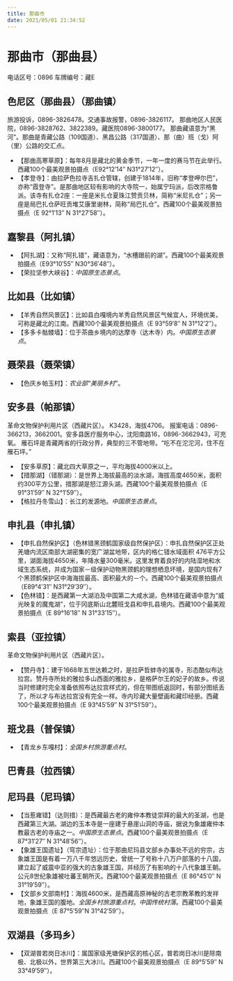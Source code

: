 ```yaml
---
title: 那曲市
date: 2021/05/01 21:34:52
---
```


# 那曲市（那曲县）
电话区号：0896
车牌编号：藏E
## 色尼区（那曲县）（那曲镇）
旅游投诉，0896-3826478。交通事故报警，0896-3826117。
那曲地区人民医院，0896-3828762、3822389。藏医院0896-3800177。
那曲藏语意为“黑河”。那曲是青藏公路（109国道）、黑昌公路（317国道）、那（曲）班（戈）阿（里）公路的交汇点。
* 【那曲高寒草原】：每年8月是藏北的黄金季节，一年一度的赛马节在此举行。西藏100个最美观景拍摄点（E92°12′14″ N31°27′12″）。
* 【孝登寺】：由拉萨色拉寺吉扎仓管辖，创建于1814年，旧称“孝登呷尔巴”，亦称“霞登寺”。是那曲地区较有影响的大寺院一，始属宁玛派，后改宗格鲁派。该寺有扎仓2座：一座是米扎仓夏珠江赞贡贝林，简称“米尼扎仓”；另一座是局巴扎仓萨旺贡堆艾康里谢林，简称“局巴扎仓”。西藏100个最美观景拍摄点（E 92°1′13″ N 31°27′58″）。
## 嘉黎县（阿扎镇）
* 【阿扎湖】：又称“阿扎错”，藏语意为，“水槽跟前的湖”。西藏100个最美观景拍摄点（E93°10′55″ N30°36′48″）。
* 【荣拉坚参大峡谷】：*中国原生态景点*。
## 比如县（比如镇）
* 【羊秀自然风景区】：比如县白嘎境内羊秀自然风景区气候宜人，环境优美，可称是藏北的江南。西藏100个最美观景拍摄点（E 93°59′8″ N 31°12′2″）。
* 【多多卡骷髅墙】：位于茶曲乡境内的达摩寺（达木寺）内。*中国原生态景点*。
## 聂荣县（聂荣镇）
* 【色庆乡帕玉村】：*农业部“美丽乡村”*。
## 安多县（帕那镇）
革命文物保护利用片区（西藏片区）。
K3428，海拔4706。
报案电话：0896-366213，3662001。安多县医疗服务中心，沈阳南路16，0896-3662943，可充氧。
雁石坪是青藏两省的行政分界，典型的三不管地带。“吃不在沱沱河，住不在雁石坪。”
* 【安多草原】：藏北四大草原之一，平均海拔4000米以上。
* 【措那湖】（错那湖）：是世界上海拔最高的淡水湖，海拔高度4650米，面积约300平方公里，措那湖是怒江源头湖。西藏100个最美观景拍摄点（E 91°31′59″ N 32°1′59″）。
* 【格拉丹冬雪山】：长江的发源地。*中国原生态景点*。
## 申扎县（申扎镇）
* 【申扎自然保护区】（色林错黑颈鹤国家级自然保护区）：申扎自然保护区正处羌塘内流区南部大湖密集的宽广湖盆地带，区内的格仁错水域面积 476平方公里，湖面海拔4650米，年降水量300毫米。这里发育着良好的内陆湿地和水域生态系统，并成为国家－级保护动物黑颈鹤的理想栖息坏境，是国内现有7个黑颈鹤保护区中海海拔最高、面积最大的－个。西藏100个最美观景拍摄点（E89°4′31″ N31°29′39″）。
* 【色林错】：是西藏第一大湖泊及中国第二大咸水湖，色林错在藏语中意为“威光映复的魔鬼湖”，位于冈底斯山北麓班戈县和申扎县境内。西藏100个最美观景拍摄点（E 89°16′18″ N 31°33′15″）。
## 索县（亚拉镇）
革命文物保护利用片区（西藏片区）。
* 【赞丹寺】：建于1668年五世达赖之时，是拉萨哲蚌寺的属寺，形态酷似布达拉宫。赞丹寺所处的雅拉多山西面的雅拉乡，是格萨尔王的妃子的故乡。传说当时修建时完全准备依照布达拉宫样式的，但在带图纸返回时，有部分图纸丢了，所以才与布达拉宫没有完全一样。寺内珍藏大量壁画和藏印经册。西藏100个最美观景拍摄点（E 93°45′59″ N 31°51′59″）。
## 班戈县（普保镇）
* 【青龙乡东嘎村】：*全国乡村旅游重点村*。
## 巴青县（拉西镇）
## 尼玛县（尼玛镇）
* 【当惹雍错】（达则措）：是西藏最古老的雍仲本教徒崇拜的最大的圣湖，也是西藏第三大湖。湖边的玉本寺是一座建于悬崖山洞的寺庙，据说为象雄雍仲本教最古老的寺庙之一。*中国原生态景点*。西藏100个最美观景拍摄点（E 87°31′27″ N 31°48′56″）。
* 【象雄王国遗址】（穹宗遗址）：位于那曲尼玛县文部乡办事处不远的穷宗，古象雄王国是有着一万八千年悠远历史，曾统一了号称十八万户部落的十八国，建立起了威震中亚的强大的古象雄王国，并经历了有影响的十八代象雄王朝。公元8世纪象雄被吐蕃王朝所灭。西藏100个最美观景拍摄点（E 86°45′0″ N 31°19′59″）。
* 【文部乡文部南村】：海拔4600米，是西藏高原神秘的古老宗教苯教的发祥地，象雄王国的腹地。*全国乡村旅游重点村*。*中国传统村落*。西藏100个最美观景拍摄点（E 87°5′59″N 31°42′59″）。
## 双湖县（多玛乡）
* 【双湖普若岗日冰川】：属国家级羌塘保护区的核心区，普若岗日冰川是除南极、北极以外，世界第三大冰川。西藏100个最美观景拍摄点（E 89°5′59″ N 33°49′59″）。
